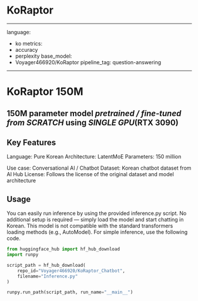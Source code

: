 # KoRaptor
 
---
language:
- ko
metrics:
- accuracy
- perplexity
base_model:
- Voyager466920/KoRaptor
pipeline_tag: question-answering
---
# KoRaptor 150M
## 150M parameter model *pretrained / fine-tuned from SCRATCH* using *SINGLE GPU*(RTX 3090)


## Key Features
Language: Pure Korean
Architecture: LatentMoE
Parameters: 150 million

Use case: Conversational AI / Chatbot
Dataset: Korean chatbot dataset from AI Hub
License: Follows the license of the original dataset and model architecture

## Usage
You can easily run inference by using the provided inference.py script. No additional setup is required — simply load the model and start chatting in Korean.
This model is not compatible with the standard transformers loading methods (e.g., AutoModel). For simple inference, use the following code.

```python
from huggingface_hub import hf_hub_download
import runpy

script_path = hf_hub_download(
    repo_id="Voyager466920/KoRaptor_Chatbot",
    filename="Inference.py"
)

runpy.run_path(script_path, run_name="__main__")

```
